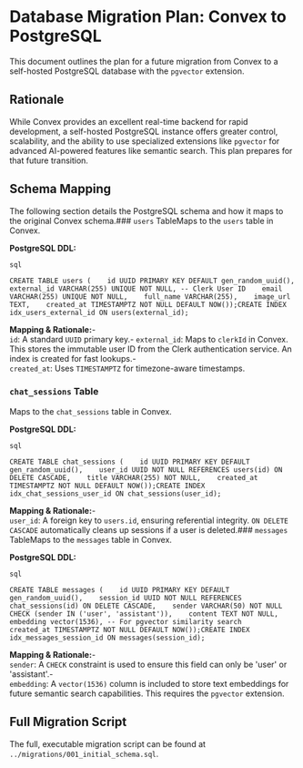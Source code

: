 # Database Migration Plan: Convex to PostgreSQL
This document outlines the plan for a future migration from Convex to a self-hosted PostgreSQL database with the `pgvector` extension.

## Rationale
While Convex provides an excellent real-time backend for rapid development, a self-hosted PostgreSQL instance offers greater control, scalability, and the ability to use specialized extensions like `pgvector` for advanced AI-powered features like semantic search. This plan prepares for that future transition.

## Schema Mapping
The following section details the PostgreSQL schema and how it maps to the original Convex schema.### `users` TableMaps to the `users` table in Convex.

**PostgreSQL DDL:**
```
sql

CREATE TABLE users (    id UUID PRIMARY KEY DEFAULT gen_random_uuid(),    external_id VARCHAR(255) UNIQUE NOT NULL, -- Clerk User ID    email VARCHAR(255) UNIQUE NOT NULL,    full_name VARCHAR(255),    image_url TEXT,    created_at TIMESTAMPTZ NOT NULL DEFAULT NOW());CREATE INDEX idx_users_external_id ON users(external_id);
```
**Mapping & Rationale:**-   
`id`: A standard `UUID` primary key.-   `external_id`: Maps to `clerkId` in Convex. This stores the immutable user ID from the Clerk authentication service. An index is created for fast lookups.-   
`created_at`: Uses `TIMESTAMPTZ` for timezone-aware timestamps.

### `chat_sessions` Table
Maps to the `chat_sessions` table in Convex.

**PostgreSQL DDL:**
```
sql

CREATE TABLE chat_sessions (    id UUID PRIMARY KEY DEFAULT gen_random_uuid(),    user_id UUID NOT NULL REFERENCES users(id) ON DELETE CASCADE,    title VARCHAR(255) NOT NULL,    created_at TIMESTAMPTZ NOT NULL DEFAULT NOW());CREATE INDEX idx_chat_sessions_user_id ON chat_sessions(user_id);

```

**Mapping & Rationale:**-   
`user_id`: A foreign key to `users.id`, ensuring referential integrity. 
`ON DELETE CASCADE` automatically cleans up sessions if a user is deleted.### `messages` TableMaps to the `messages` table in Convex.

**PostgreSQL DDL:**
```
sql

CREATE TABLE messages (    id UUID PRIMARY KEY DEFAULT gen_random_uuid(),    session_id UUID NOT NULL REFERENCES chat_sessions(id) ON DELETE CASCADE,    sender VARCHAR(50) NOT NULL CHECK (sender IN ('user', 'assistant')),    content TEXT NOT NULL,    embedding vector(1536), -- For pgvector similarity search    created_at TIMESTAMPTZ NOT NULL DEFAULT NOW());CREATE INDEX idx_messages_session_id ON messages(session_id);
```
**Mapping & Rationale:**-   
`sender`: A `CHECK` constraint is used to ensure this field can only be 'user' or 'assistant'.-   
`embedding`: A `vector(1536)` column is included to store text embeddings for future semantic search capabilities. This requires the `pgvector` extension.

## Full Migration Script
The full, executable migration script can be found at `../migrations/001_initial_schema.sql`.
